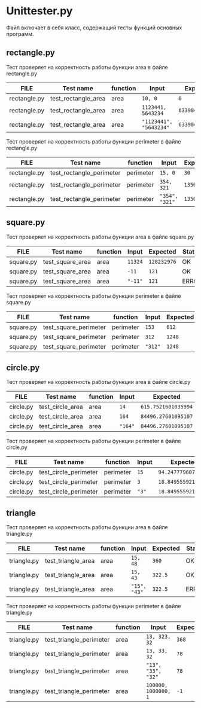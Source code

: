 # Unittester.py

Файл включает в себя класс, содержащий тесты функций основных программ.

## rectangle.py
Тест проверяет на корректность работы функции area в файле rectangle.py

| FILE | Test name | function | Input | Expected | Status|
| --- | --- | --- | --- | --- | --- |
| rectangle.py | test_rectangle_area | area | ```10, 0``` | ```0``` | OK
| rectangle.py | test_rectangle_area | area | ```1123441, 5643234``` | ```6339840448194``` | OK
| rectangle.py | test_rectangle_area | area | ```"1123441", "5643234"``` | ```6339840448194``` | ERROR

Тест проверяет на корректность работы функции perimeter в файле rectangle.py

| FILE | Test name | function | Input | Expected | Status|
| --- | --- | --- | --- | --- | --- |
| rectangle.py | test_rectangle_perimeter | perimeter | ```15, 0``` | ```30``` | OK
| rectangle.py | test_rectangle_perimeter | perimeter | ```354, 321``` | ```1350``` | OK
| rectangle.py | test_rectangle_perimeter | perimeter | ```"354", "321"``` | ```1350``` | ERROR

## square.py
Тест проверяет на корректность работы функции area в файле square.py

| FILE | Test name | function | Input | Expected | Status|
| --- | --- | --- | --- | --- | --- |
| square.py | test_square_area | area | ```11324``` | ```128232976``` | OK
| square.py | test_square_area | area | ```-11``` | ```121``` | OK
| square.py | test_square_area | area | ```"-11"``` | ```121``` | ERROR

Тест проверяет на корректность работы функции perimeter в файле square.py

| FILE | Test name | function | Input | Expected | Status|
| --- | --- | --- | --- | --- | --- |
| square.py | test_square_perimeter | perimeter | ```153``` | ```612``` | OK
| square.py | test_square_perimeter | perimeter | ```312``` | ```1248``` | OK
| square.py | test_square_perimeter | perimeter | ```"312"``` | ```1248``` | ERROR

## circle.py
Тест проверяет на корректность работы функции area в файле circle.py

| FILE | Test name | function | Input | Expected | Status|
| --- | --- | --- | --- | --- | --- |
| circle.py | test_circle_area | area | ```14``` | ```615.7521601035994``` | OK
| circle.py | test_circle_area | area | ```164``` | ```84496.27601095107``` | OK
| circle.py | test_circle_area | area | ```"164"``` | ```84496.27601095107``` | ERROR

Тест проверяет на корректность работы функции perimeter в файле circle.py

| FILE | Test name | function | Input | Expected | Status|
| --- | --- | --- | --- | --- | --- |
| circle.py | test_circle_perimeter | perimeter | ```15``` | ```94.24777960769379``` | OK
| circle.py | test_circle_perimeter | perimeter | ```3``` | ```18.84955592153876``` | OK
| circle.py | test_circle_perimeter | perimeter | ```"3"``` | ```18.84955592153876``` | ERROR

## triangle
Тест проверяет на корректность работы функции area в файле triangle.py

| FILE | Test name | function | Input | Expected | Status|
| --- | --- | --- | --- | --- | --- |
| triangle.py | test_triangle_area | area | ```15, 48``` | ```360``` | OK
| triangle.py | test_triangle_area | area | ```15, 43``` | ```322.5``` | OK
| triangle.py | test_triangle_area | area | ```"15", "43"``` | ```322.5``` | ERROR

Тест проверяет на корректность работы функции perimeter в файле triangle.py

| FILE | Test name | function | Input | Expected | Status|
| --- | --- | --- | --- | --- | --- |
| triangle.py | test_triangle_perimeter | area | ```13, 323, 32``` | ```368``` | OK
| triangle.py | test_triangle_perimeter | area | ```13, 33, 32``` | ```78``` | OK
| triangle.py | test_triangle_perimeter | area | ```"13", "33", "32"``` | ```78``` | ERROR
| triangle.py | test_triangle_perimeter | area | ```100000, 1000000, 1``` | ```-1``` | ERROR
